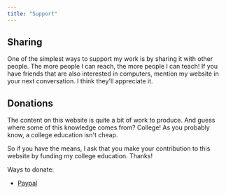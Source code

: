 ```yaml
---
title: "Support"
---
```


## Sharing

One of the simplest ways to support my work is by sharing it with other people. The more people I can reach, the more people I can teach! If you have friends that are also interested in computers, mention my website in your next conversation. I think they'll appreciate it. 

## Donations

The content on this website is quite a bit of work to produce. And guess where some of this knowledge comes from? College! As you probably know, a college education isn't cheap. 

So if you have the means, I ask that you make your contribution to this website by funding my college education. Thanks!

Ways to donate:
- [Paypal](https://paypal.me/austinfay512?locale.x=en_US)